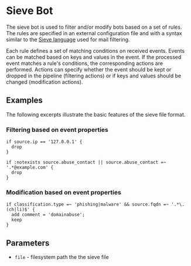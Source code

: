 # Sieve Bot

The sieve bot is used to filter and/or modify bots based on a set of rules. The
rules are specified in an external configuration file and with a syntax similar
to the [Sieve language](http://sieve.info/) used for mail filtering.

Each rule defines a set of matching conditions on received events. Events can be
matched based on keys and values in the event. If the processed event matches a
rule's conditions, the corresponding actions are performed. Actions can specify
whether the event should be kept or dropped in the pipeline (filtering actions)
or if keys and values should be changed (modification actions).

## Examples
The following excerpts illustrate the basic features of the sieve file format.

### Filtering based on event properties

```
if source.ip == '127.0.0.1' {
  drop
}

if :notexists source.abuse_contact || source.abuse_contact =~ '.*@example.com' {
  drop
}
```

### Modification based on event properties

```
if classification.type =~ 'phishing|malware' && source.fqdn =~ '.*\.(ch|li)$' {
  add comment = 'domainabuse';
  keep
}
```

## Parameters
 * `file` - filesystem path the the sieve file
